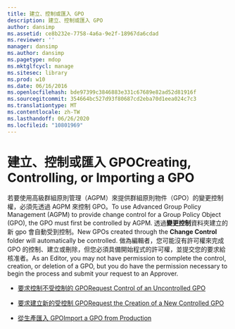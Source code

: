```yaml
---
title: 建立、控制或匯入 GPO
description: 建立、控制或匯入 GPO
author: dansimp
ms.assetid: ce8b232e-7758-4a6a-9e2f-18967da6cdad
ms.reviewer: ''
manager: dansimp
ms.author: dansimp
ms.pagetype: mdop
ms.mktglfcycl: manage
ms.sitesec: library
ms.prod: w10
ms.date: 06/16/2016
ms.openlocfilehash: bde97399c3846883e331c67689e82ad52d81916f
ms.sourcegitcommit: 354664bc527d93f80687cd2eba70d1eea024c7c3
ms.translationtype: MT
ms.contentlocale: zh-TW
ms.lasthandoff: 06/26/2020
ms.locfileid: "10801969"
---
```

# <span data-ttu-id="86cef-103">建立、控制或匯入 GPO</span><span class="sxs-lookup"><span data-stu-id="86cef-103">Creating, Controlling, or Importing a GPO</span></span>


<span data-ttu-id="86cef-104">若要使用高級群組原則管理（AGPM）來提供群組原則物件（GPO）的變更控制權，必須先透過 AGPM 來控制 GPO。</span><span class="sxs-lookup"><span data-stu-id="86cef-104">To use Advanced Group Policy Management (AGPM) to provide change control for a Group Policy Object (GPO), the GPO must first be controlled by AGPM.</span></span> <span data-ttu-id="86cef-105">透過**變更控制**資料夾建立的新 gpo 會自動受到控制。</span><span class="sxs-lookup"><span data-stu-id="86cef-105">New GPOs created through the **Change Control** folder will automatically be controlled.</span></span> <span data-ttu-id="86cef-106">做為編輯者，您可能沒有許可權來完成 GPO 的控制、建立或刪除，但您必須具備開始程式的許可權，並提交您的要求給核准者。</span><span class="sxs-lookup"><span data-stu-id="86cef-106">As an Editor, you may not have permission to complete the control, creation, or deletion of a GPO, but you do have the permission necessary to begin the process and submit your request to an Approver.</span></span>

-   [<span data-ttu-id="86cef-107">要求控制不受控制的 GPO</span><span class="sxs-lookup"><span data-stu-id="86cef-107">Request Control of an Uncontrolled GPO</span></span>](request-control-of-an-uncontrolled-gpo-agpm30ops.md)

-   [<span data-ttu-id="86cef-108">要求建立新的受控制 GPO</span><span class="sxs-lookup"><span data-stu-id="86cef-108">Request the Creation of a New Controlled GPO</span></span>](request-the-creation-of-a-new-controlled-gpo-agpm30ops.md)

-   [<span data-ttu-id="86cef-109">從生產匯入 GPO</span><span class="sxs-lookup"><span data-stu-id="86cef-109">Import a GPO from Production</span></span>](import-a-gpo-from-production-agpm30ops.md)

 

 





